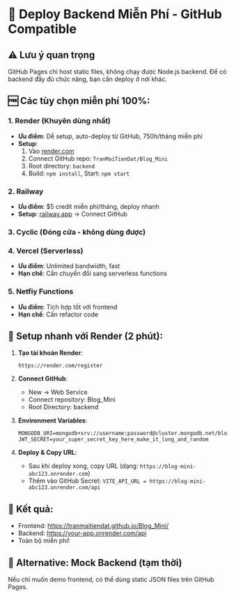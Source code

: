 # 🚀 Deploy Backend Miễn Phí - GitHub Compatible

## ⚠️ Lưu ý quan trọng
GitHub Pages chỉ host static files, không chạy được Node.js backend. Để có backend đầy đủ chức năng, bạn cần deploy ở nơi khác.

## 🆓 Các tùy chọn miễn phí 100%:

### 1. Render (Khuyên dùng nhất)
- **Ưu điểm**: Dễ setup, auto-deploy từ GitHub, 750h/tháng miễn phí
- **Setup**: 
  1. Vào [render.com](https://render.com)
  2. Connect GitHub repo: `TranMaiTienDat/Blog_Mini`  
  3. Root directory: `backend`
  4. Build: `npm install`, Start: `npm start`

### 2. Railway
- **Ưu điểm**: $5 credit miễn phí/tháng, deploy nhanh
- **Setup**: [railway.app](https://railway.app) → Connect GitHub

### 3. Cyclic (Đóng cửa - không dùng được)

### 4. Vercel (Serverless)
- **Ưu điểm**: Unlimited bandwidth, fast
- **Hạn chế**: Cần chuyển đổi sang serverless functions

### 5. Netfiy Functions
- **Ưu điểm**: Tích hợp tốt với frontend
- **Hạn chế**: Cần refactor code

## 🔧 Setup nhanh với Render (2 phút):

1. **Tạo tài khoản Render**:
   ```
   https://render.com/register
   ```

2. **Connect GitHub**:
   - New → Web Service
   - Connect repository: Blog_Mini
   - Root Directory: backend

3. **Environment Variables**:
   ```
   MONGODB_URI=mongodb+srv://username:password@cluster.mongodb.net/blog_mini
   JWT_SECRET=your_super_secret_key_here_make_it_long_and_random
   ```

4. **Deploy & Copy URL**:
   - Sau khi deploy xong, copy URL (dạng: `https://blog-mini-abc123.onrender.com`)
   - Thêm vào GitHub Secret: `VITE_API_URL = https://blog-mini-abc123.onrender.com/api`

## 🎯 Kết quả:
- Frontend: https://tranmaitiendat.github.io/Blog_Mini/
- Backend: https://your-app.onrender.com/api
- Toàn bộ miễn phí!

## 📱 Alternative: Mock Backend (tạm thời)
Nếu chỉ muốn demo frontend, có thể dùng static JSON files trên GitHub Pages.
